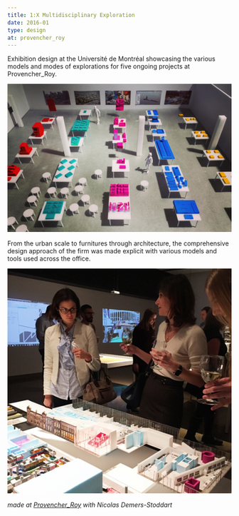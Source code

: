 ```yaml
---
title: 1:X Multidisciplinary Exploration
date: 2016-01
type: design
at: provencher_roy
---
```


Exhibition design at the Université de Montréal showcasing the various models and modes of explorations for five ongoing projects at Provencher_Roy.

![model](1x-expo-model.jpg)

From the urban scale to furnitures through architecture, the comprehensive design approach of the firm was made explicit with various models and tools used across the office.

![vernissage](1x-expo-vernissage.jpg)

_made at [Provencher_Roy](http://provencherroy.ca/) with Nicolas Demers-Stoddart_
